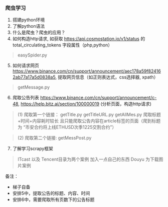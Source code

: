 ### 爬虫学习

1. 搭建python环境
2. 了解python语法
3. 什么是爬虫？爬虫的应用？
4. 如何构造http请求, 如获取 https://api.cosmostation.io/v1/status 的 total_circulating_tokens 字段属性（php,python）
> easySpider.py
5. 如何请求网页 https://www.binance.com/cn/support/announcement/aec178a59f824162ab77a17a5d0838a5, 提取网页信息（如正则表达式，css选择器, xpath）
> getMessage.py
6. 爬取公告列表 https://www.binance.com/cn/support/announcement/c-48, https://help.bitz.ai/section/100000019 (分析页面，构造http请求)
> (1) 爬取第一个链接： 
> getTitle.py getTitleURL.py getAllMes.py
> 爬取标题+时间+内容耗时较长 且只能爬取公告内容在article标签的页面（爬到标题为 “币安合约将上线ETHUSD次季1225交割合约”）

> (2) 爬取第二个链接: 
> getMessPost.py
7. 了解学习scrapy框架
> ITcast 以及 Tencent目录为两个案例 加入一点自己的东西
> Douyu 为下载图片案例

备注：
* 梯子自备
* 安排5中，提取公告的标题、内容、时间
* 安排6中，需要爬取所有页数下的公告标题